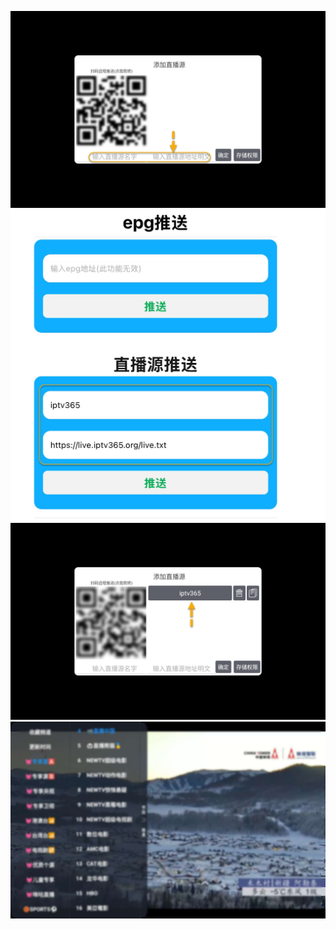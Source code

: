 ![image](./assets/img/paidaxing1.png)
![image](./assets/img/paidaxing2.png)
![image](./assets/img/paidaxing3.png)
![image](./assets/img/paidaxing4.png)
